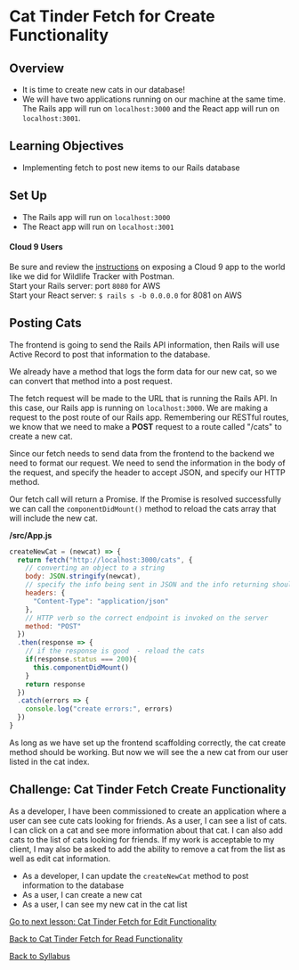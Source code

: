 # Cat Tinder Fetch for Create Functionality

## Overview
- It is time to create new cats in our database!
- We will have two applications running on our machine at the same time. The Rails app will run on `localhost:3000` and the React app will run on `localhost:3001`.

## Learning Objectives
- Implementing fetch to post new items to our Rails database

## Set Up
- The Rails app will run on `localhost:3000`
- The React app will run on `localhost:3001`

#### Cloud 9 Users
Be sure and review the [instructions](../../Rails-C&V/postman.md) on exposing a Cloud 9 app to the world like we did for Wildlife Tracker with Postman.  
Start your Rails server: port `8080` for AWS  
Start your React server: `$ rails s -b 0.0.0.0` for 8081 on AWS

## Posting Cats
The frontend is going to send the Rails API information, then Rails will use Active Record to post that information to the database.

We already have a method that logs the form data for our new cat, so we can convert that method into a post request.

The fetch request will be made to the URL that is running the Rails API. In this case, our Rails app is running on `localhost:3000`. We are making a request to the post route of our Rails app. Remembering our RESTful routes, we know that we need to make a **POST** request to a route called "/cats" to create a new cat.

Since our fetch needs to send data from the frontend to the backend we need to format our request. We need to send the information in the body of the request, and specify the header to accept JSON, and specify our HTTP method.

Our fetch call will return a Promise. If the Promise is resolved successfully we can call the `componentDidMount()` method to reload the cats array that will include the new cat.

**/src/App.js**
```javascript
createNewCat = (newcat) => {
  return fetch("http://localhost:3000/cats", {
    // converting an object to a string
    body: JSON.stringify(newcat),
    // specify the info being sent in JSON and the info returning should be JSON
    headers: {
      "Content-Type": "application/json"
    },
    // HTTP verb so the correct endpoint is invoked on the server
    method: "POST"
  })
  .then(response => {
    // if the response is good  - reload the cats
    if(response.status === 200){
      this.componentDidMount()
    }
    return response
  })
  .catch(errors => {
    console.log("create errors:", errors)
  })
}
```

As long as we have set up the frontend scaffolding correctly, the cat create method should be working. But now we will see the a new cat from our user listed in the cat index.


## Challenge: Cat Tinder Fetch Create Functionality
As a developer, I have been commissioned to create an application where a user can see cute cats looking for friends. As a user, I can see a list of cats. I can click on a cat and see more information about that cat. I can also add cats to the list of cats looking for friends. If my work is acceptable to my client, I may also be asked to add the ability to remove a cat from the list as well as edit cat information.

- As a developer, I can update the `createNewCat` method to post information to the database
- As a user, I can create a new cat
- As a user, I can see my new cat in the cat list

[ Go to next lesson: Cat Tinder Fetch for Edit Functionality ](./fetch-edit.md)

[ Back to Cat Tinder Fetch for Read Functionality ](./fetch-read.md)

[ Back to Syllabus ](../../README.md#bringing-it-together)
